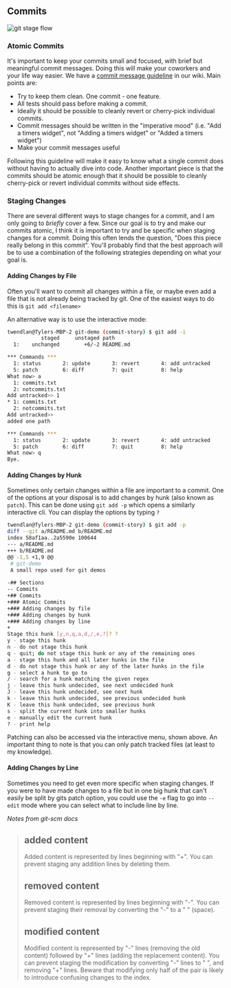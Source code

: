 ## Commits

![git stage flow](http://www.nullptr.me/images/git-lifecycle.png)

### Atomic Commits
It's important to keep your commits small and focused, with brief but meaningful commit messages. Doing this will make your coworkers and your life way easier. We have a [commit message guideline]() in our wiki. Main points are:

- Try to keep them clean. One commit - one feature.
- All tests should pass before making a commit.
- Ideally it should be possible to cleanly revert or cherry-pick individual commits.
- Commit messages should be written in the "imperative mood" (i.e. "Add a timers widget", not "Adding a timers widget" or "Added a timers widget")
- Make your commit messages useful

Following this guideline will make it easy to know what a single commit does without having to actually dive into code. Another important piece is that the commits should be atomic enough that it should be possible to cleanly cherry-pick or revert individual commits without side effects. 

### Staging Changes
There are several different ways to stage changes for a commit, and I am only going to *briefly* cover a few. Since our goal is to try and make our commits atomic, I think it is important to try and be specific when staging changes for a commit. Doing this often lends the question, "Does this piece really belong in this commit". You'll probably find that the best approach will be to use a combination of the following strategies depending on what your goal is.

#### Adding Changes by File
Often you'll want to commit all changes within a file, or maybe even add a file that is not already being tracked by git. One of the easiest ways to do this is `git add <filename>`

An alternative way is to use the interactive mode:
```bash
twendlan@Tylers-MBP-2 git-demo (commit-story) $ git add -i
           staged     unstaged path
  1:    unchanged        +6/-2 README.md

*** Commands ***
  1: status       2: update       3: revert       4: add untracked
  5: patch        6: diff         7: quit         8: help
What now> a
  1: commits.txt
  2: notcommits.txt
Add untracked>> 1
* 1: commits.txt
  2: notcommits.txt
Add untracked>> 
added one path

*** Commands ***
  1: status       2: update       3: revert       4: add untracked
  5: patch        6: diff         7: quit         8: help
What now> q
Bye.
```

#### Adding Changes by Hunk
Sometimes only certain changes within a file are important to a commit. One of the options at your disposal is to add changes by hunk (also known as `patch`). This can be done using `git add -p` which opens a similarly interactive cli. You can display the options by typing `?`

```bash
twendlan@Tylers-MBP-2 git-demo (commit-story) $ git add -p
diff --git a/README.md b/README.md
index 58af1aa..2a5590e 100644
--- a/README.md
+++ b/README.md
@@ -1,5 +1,9 @@
 # git-demo
 A small repo used for git demos
 
-## Sections
-- Commits
+## Commits
+### Atomic Commits
+### Adding changes by file
+### Adding changes by hunk
+### Adding changes by line
+
Stage this hunk [y,n,q,a,d,/,e,?]? ?
y - stage this hunk
n - do not stage this hunk
q - quit; do not stage this hunk or any of the remaining ones
a - stage this hunk and all later hunks in the file
d - do not stage this hunk or any of the later hunks in the file
g - select a hunk to go to
/ - search for a hunk matching the given regex
j - leave this hunk undecided, see next undecided hunk
J - leave this hunk undecided, see next hunk
k - leave this hunk undecided, see previous undecided hunk
K - leave this hunk undecided, see previous hunk
s - split the current hunk into smaller hunks
e - manually edit the current hunk
? - print help
```

Patching can also be accessed via the interactive menu, shown above. An important thing to note is that you can only patch tracked files (at least to my knowledge).

#### Adding Changes by Line
Sometimes you need to get even more specific when staging changes. If you were to have made changes to a file but in one big hunk that can't easily be split by gits patch option, you could use the `-e` flag to go into `--edit` mode where you can select what to include line by line.
 
*Notes from git-scm docs*
> ## added content
> Added content is represented by lines beginning with "+". You can prevent staging any addition lines by deleting them.
> 
> ## removed content
> Removed content is represented by lines beginning with "-". You can prevent staging their removal by converting the "-" to a " " (space).
> 
> ## modified content
> Modified content is represented by "-" lines (removing the old content) followed by "+" lines (adding the replacement content). You can prevent staging the modification by converting "-" lines to " ", and removing "+" lines. Beware that modifying only half of the pair is likely to introduce confusing changes to the index.
 
